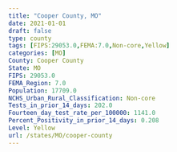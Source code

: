 ```yaml
---
title: "Cooper County, MO"
date: 2021-01-01
draft: false
type: county
tags: [FIPS:29053.0,FEMA:7.0,Non-core,Yellow]
categories: [MO]
County: Cooper County
State: MO
FIPS: 29053.0
FEMA_Region: 7.0
Population: 17709.0
NCHS_Urban_Rural_Classification: Non-core
Tests_in_prior_14_days: 202.0
Fourteen_day_test_rate_per_100000: 1141.0
Percent_Positivity_in_prior_14_days: 0.208
Level: Yellow
url: /states/MO/cooper-county
---
```



